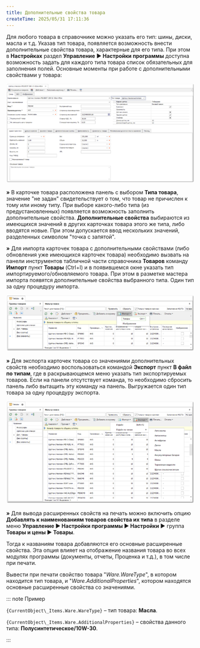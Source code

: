 ```yaml
---
title: Дополнительные свойства товара
createTime: 2025/05/31 17:11:36
---
```

Для любого товара в справочнике можно указать его тип: шины, диски, масла и т.д. Указав тип товара, появляется возможность внести дополнительные свойства товара, характерные для его типа. При этом в **Настройках** раздел **Управление** **► Настройки программы** доступна возможность задать для каждого типа товара список обязательных для заполнения полей. Основные моменты при работе с дополнительными свойствами у товара:

![](../../../assets/work/two/273.png)

**»** В карточке товара расположена панель с выбором **Типа товара**, значение "не задан" свидетельствует о том, что товар не причислен к тому или иному типу. При выборе какого-либо типа (из предустановленных) появляется возможность заполнить дополнительные свойства. **Дополнительные свойства** выбираются из имеющихся значений в других карточках товара этого же типа, либо вводятся новые. При этом допускается ввод нескольких значений, разделенных символом "точка с запятой".

**»** Для импорта карточек товара с дополнительными свойствами (либо обновления уже имеющихся карточек товара) необходимо вызвать на панели инструментов табличной части справочника **Товаров** команду **Импорт** пункт **Товары** (Ctrl+I) и в появившемся окне указать тип импортируемого/обновляемого товара. При этом в разметке мастера импорта появятся дополнительные свойства выбранного типа. Один тип за одну процедуру импорта.

![](../../../assets/work/two/274.png)

**»** Для экспорта карточек товара со значениями дополнительных свойств необходимо воспользоваться командой **Экспорт** пункт **В файл по типам**, где в раскрывающемся меню указать тип экспортируемых товаров. Если на панели отсутствует команда, то необходимо сбросить панель либо вытащить эту команду на панель. Выгружается один тип товара за одну процедуру экспорта.

![](../../../assets/work/two/275.png)

**»** Для вывода расширенных свойств на печать можно включить опцию **Добавлять к наименованиям товаров свойства их типа** в разделе меню **Управление ► Настройки программы ► Настройки ►** группа **Товары и цены ► Товары**.

Тогда к названиям товара добавляются его основные расширенные свойства. Эта опция влияет на отображение названия товара во всех модулях программы (документы, отчеты, Проценка и т.д.), в том числе при печати.

Вывести при печати свойство товара "*Ware.WareType*", в котором находится тип товара, и "*Ware.AdditionalProperties*", котором находятся основные расширенные свойства со значениями. 

::: note Пример

`{CurrentObject\_Items.Ware.WareType}` – тип товара: **Масла**.

`{CurrentObject\_Items.Ware.AdditionalProperties}` – свойства данного типа: **Полусинтетическое/10W-30**.

:::